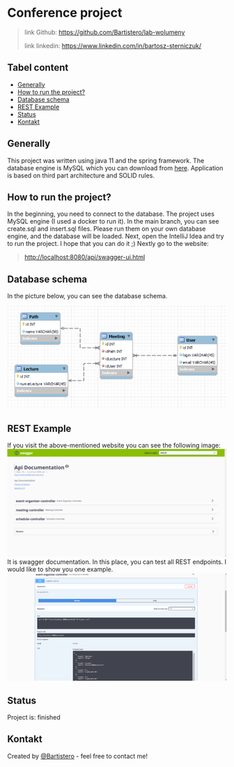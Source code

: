 # Conference project  
> link Github: https://github.com/Bartistero/lab-wolumeny
>
> link linkedin: https://www.linkedin.com/in/bartosz-sterniczuk/

## Tabel content 
* [Generally](#Generally) 
* [How to run the project?](#How-to-run-the-project?)
* [Database schema](#Database-schema)
* [REST Example](#REST-Example)
* [Status](#status)
* [Kontakt](#contact)

## Generally 
This project was written using java 11 and the spring framework. The database engine is MySQL which you can download from [here](https://hub.docker.com/_/mysql). Application is based on third part architecture and SOLID rules.  

## How to run the project?
In the beginning, you need to connect to the database. The project uses MySQL engine (I used a docker to run it). In the main branch, you can see create.sql and insert.sql files. Please run them on your own database engine, and the database will be loaded. Next, open the IntelliJ Idea and try to run the project. I hope that you can do it ;) Nextly go to the website:
>[http://localhost:8080/api/swagger-ui.html](http://localhost:8080/api/swagger-ui.html)


## Database schema 
In the picture below, you can see the database schema.

![present screenshot](./img/schema.png)

## REST Example

If you visit the above-mentioned website you can see the following image: 
![present screenshot](./img/swagger.png)
It is swagger documentation. In this place, you can test all REST endpoints. I would like to show you one example.
![present screenshot](./img/swagger2.png)

## Status
Project is: finished

## Kontakt
Created by [@Bartistero](https://github.com/Bartistero/) - feel free to contact me!